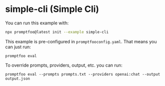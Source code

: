 # simple-cli (Simple Cli)

You can run this example with:

```bash
npx promptfoo@latest init --example simple-cli
```

This example is pre-configured in `promptfooconfig.yaml`. That means you can just run:

```
promptfoo eval
```

To override prompts, providers, output, etc. you can run:

```
promptfoo eval --prompts prompts.txt --providers openai:chat --output output.json
```
